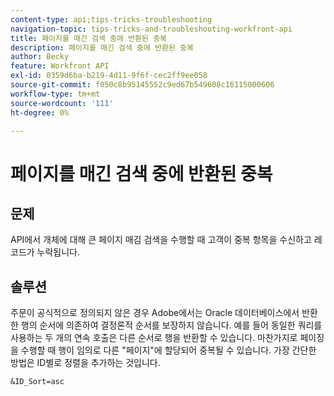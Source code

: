```yaml
---
content-type: api;tips-tricks-troubleshooting
navigation-topic: tips-tricks-and-troubleshooting-workfront-api
title: 페이지를 매긴 검색 중에 반환된 중복
description: 페이지를 매긴 검색 중에 반환된 중복
author: Becky
feature: Workfront API
exl-id: 0359d6ba-b219-4d11-9f6f-cec2ff9ee058
source-git-commit: f050c8b95145552c9ed67b549608c16115000606
workflow-type: tm+mt
source-wordcount: '111'
ht-degree: 0%

---
```



# 페이지를 매긴 검색 중에 반환된 중복

## 문제

API에서 개체에 대해 큰 페이지 매김 검색을 수행할 때 고객이 중복 항목을 수신하고 레코드가 누락됩니다.

## 솔루션

주문이 공식적으로 정의되지 않은 경우 Adobe에서는 Oracle 데이터베이스에서 반환한 행의 순서에 의존하여 결정론적 순서를 보장하지 않습니다. 예를 들어 동일한 쿼리를 사용하는 두 개의 연속 호출은 다른 순서로 행을 반환할 수 있습니다. 마찬가지로 페이징을 수행할 때 행이 임의로 다른 &quot;페이지&quot;에 할당되어 중복될 수 있습니다. 가장 간단한 방법은 ID별로 정렬을 추가하는 것입니다.

```
&ID_Sort=asc
```

